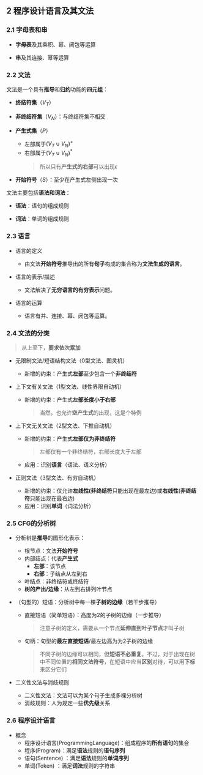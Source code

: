 ## 2 程序设计语言及其文法

### 2.1 字母表和串

-   **字母表**及其乘积、幂、闭包等运算

-   **串**及其连接、幂等运算

### 2.2 文法

文法是一个具有**推导**和**归约**功能的**四元组**：

-   **终结符集**（$V_T$）

-   **非终结符集**（$V_N$）：与终结符集不相交

-   **产生式集**（$P$）
    -   左部属于$(V_T\cup V_N)^+$
    -   右部属于$(V_T\cup V_N)^*$
        >   所以只有**产生式的右部**可以出现$\epsilon$

-   **开始符号**（$S$）：至少在产生式左侧出现一次

文法主要包括**语法和词法**：

-   **语法**：语句的组成规则

-   **词法**：单词的组成规则

### 2.3  语言

-   语言的定义
    -   由文法**开始符号**推导出的所有**句子**构成的集合称为**文法生成的语言**。

-   语言的表示/描述
    -   文法解决了**无穷语言的有穷表示**问题。

-   语言的运算
    -   语言有并、连接、幂、闭包等运算。

### 2.4 文法的分类

>   从上至下，**要求依次累加**

-   无限制文法/短语结构文法（0型文法、图灵机）
    -   新增的约束：产生式**左部**至少包含一个**非终结符**

-   上下文有关文法（1型文法、线性界限自动机）
    -   新增的约束：产生式**左部长度小于右部**
        >   当然，也允许**空产生式**的出现，这是个特例

-   上下文无关文法（2型文法、下推自动机）
    -   新增的约束：产生式**左部仅为非终结符**
        >   左部仅有一个非终结符，右部长度大于左部
    -   应用：识别**语言**（语法、语义分析）

-   正则文法（3型文法、有穷自动机）
    -   新增的约束：仅允许**左线性(非终结符**只能出现在最左边)或**右线性**(**非终结符**只能出现在最右边)
    -   应用：识别**单词**（词法分析）

### 2.5 CFG的分析树

-   分析树是**推导**的图形化表示：
    -   根节点：文法**开始符号**
    -   内部结点：代表**产生式**
        -   **左部**：该节点
        -   **右部**：子结点从左到右
    -   叶结点：非终结符或终结符
    -   **树的产出/边缘**：从左到右排列叶节点

-   （句型的）短语：分析树中每一棵**子树的边缘**（若干步推导）
    -   直接短语（简单短语）：高度为2的子树的边缘（一步推导）
        >   注意子树的定义，需要从一个节点**延伸直到叶子节点**才叫子树
        
    -   句柄：句型的**最左直接短语**/最左边高为为2子树的边缘

        >   不同子树的边缘可以相同，但**短语不必重复**。不过，对于出现在树中不同位置的**相同文法符号**，在短语中应当**区别**对待，可以用**下标**来区分它们
    
-   二义性文法与消歧规则
    -   二义性文法：文法可以为某个句子生成多棵分析树
    -   消歧规则：人为规定一些**优先级**关系

### 2.6 程序设计语言

-   概念
    -   程序设计语言(ProgrammingLanguage)：组成程序的**所有语句**的集合
    -   程序(Program)：满足**语法**规则的**语句序列**
    -   语句(Sentence) ：满足**语法**规则的**单词序列**
    -   单词(Token) ：满足**词法**规则的字符串

